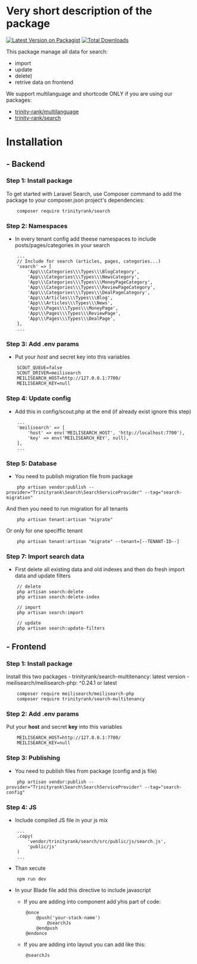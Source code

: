 # Very short description of the package

[![Latest Version on Packagist](https://img.shields.io/packagist/v/trinityrank/search.svg?style=flat-square)](https://packagist.org/packages/trinityrank/search)
[![Total Downloads](https://img.shields.io/packagist/dt/trinityrank/search.svg?style=flat-square)](https://packagist.org/packages/trinityrank/search)

This package manage all data for search:
- import
- update
- delete)
- retrive data on frontend

We support multilanguage and shortcode ONLY if you are using our packages:
- [trinity-rank/multilanguage](https://github.com/trinity-rank/multilanguage)
- [trinity-rank/search](https://github.com/trinity-rank/search)


# Installation

## - Backend

### Step 1: Install package

To get started with Laravel Search, use Composer command to add the package to your composer.json project's dependencies:

```shell
    composer require trinityrank/search
```


### Step 2: Namespaces

- In every tenant config add theese namespaces to include posts/pages/categories in your search

```shell
    ...
    // Include for search (articles, pages, categories...)
    'search' => [
        'App\\\Categories\\\Types\\\BlogCategory',
        'App\\\Categories\\\Types\\\NewsCategory',
        'App\\\Categories\\\Types\\\MoneyPageCategory',
        'App\\\Categories\\\Types\\\ReviewPageCategory',
        'App\\\Categories\\\Types\\\DealPageCategory',
        'App\\\Articles\\\Types\\\Blog',
        'App\\\Articles\\\Types\\\News',
        'App\\\Pages\\\Types\\\MoneyPage',
        'App\\\Pages\\\Types\\\ReviewPage',
        'App\\\Pages\\\Types\\\DealPage',
    ],
    ...
```


### Step 3: Add .env params

- Put your *host* and secret key into this variables

```shell
    SCOUT_QUEUE=false
    SCOUT_DRIVER=meilisearch
    MEILISEARCH_HOST=http://127.0.0.1:7700/
    MEILISEARCH_KEY=null
```


### Step 4: Update config

- Add this in config/scout.php at the end (if already exist ignore this step)

```shell
    ...
    'meilisearch' => [
        'host' => env('MEILISEARCH_HOST', 'http://localhost:7700'),
        'key' => env('MEILISEARCH_KEY', null),
    ],
    ...
```


### Step 5: Database

- You need to publish migration file from package

```shell
    php artisan vendor:publish --provider="Trinityrank\Search\SearchServiceProvider" --tag="search-migration"
```

And then you need to run migration for all tenants

```shell
    php artisan tenant:artisan "migrate"
```

Or only for one speciffic tenant

```shell
    php artisan tenant:artisan "migrate" --tenant=[--TENANT-ID--]
```


### Step 7: Import search data

- First delete all existing data and old indexes and then do fresh import data and update filters

```shell
    // delete
    php artisan search:delete
    php artisan search:delete-index

    // import
    php artisan search:import

    // update
    php artisan search:update-filters
```


## - Frontend


### Step 1: Install package

Install this two packages
    - trinityrank/search-multitenancy: latest version
    - meilisearch/meilisearch-php: ^0.24.1 or latest

```shell
    composer require meilisearch/meilisearch-php
    composer require trinityrank/search-multitenancy
```


### Step 2: Add .env params

Put your **host** and secret **key** into this variables

```shell
    MEILISEARCH_HOST=http://127.0.0.1:7700/
    MEILISEARCH_KEY=null
```


### Step 3: Publishing

- You need to publish files from package (config and js file)

```shell
    php artisan vendor:publish --provider="Trinityrank\Search\SearchServiceProvider" --tag="search-config"
```


### Step 4: JS

- Include compiled JS file in your js mix

```shell
    ...
    .copy(
        'vendor/trinityrank/search/src/public/js/search.js',
        'public/js'
    )
    ...
```

- Than xecute 
```shell
    npm run dev
```


- In your Blade file add this directive to include javascript 
    - If you are adding into component add yhis part of code:

    ```shell
        @once
            @push('your-stack-name')
                @searchJs
            @endpush
        @endonce
    ```

    - If you are adding into layout you can add like this:

    ```shell
        @searchJs
    ```